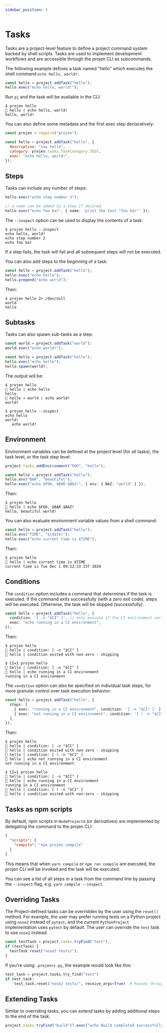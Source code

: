 ```yaml
---
sidebar_position: 3
---
```


# Tasks

Tasks are a project-level feature to define a project command system backed by
shell scripts. Tasks are used to implement development workflows and are
accessible through the projen CLI as subcommands.

The following example defines a task named "hello" which executes the shell
command `echo hello, world!`:

```js
const hello = project.addTask("hello");
hello.exec("echo hello, world!");
```

Run `pj` and the task will be available in the CLI:

```shell
$ projen hello
🤖 hello | echo hello, world!
hello, world!
```

You can also define some metadata and the first exec step declaratively:

```js
const projen = require("projen");

const hello = project.addTask("hello", {
  description: "say hello",
  category: projen.tasks.TaskCategory.TEST,
  exec: "echo hello, world!",
});
```

## Steps

Tasks can include any number of _steps_:

```ts
hello.exec("echo step number 2");

// a name can be added to a step if desired
hello.exec("echo foo bar", { name: 'print the text "foo bar"' });
```

The `--inspect` option can be used to display the contents of a task:

```shell
$ projen hello --inspect
echo hello, world!
echo step number 2
echo foo bar
```

If a step fails, the task will fail and all subsequent steps will not be
executed.

You can also add steps to the beginning of a task:

```ts
const hello = project.addTask("hello");
hello.exec("echo hello");
hello.prepend("echo world");
```

Then:

```shell
$ projen hello 2> /dev/null
world
hello
```

## Subtasks

Tasks can also spawn sub-tasks as a step:

```ts
const world = project.addTask("world");
world.exec("echo world!");

const hello = project.addTask("hello");
hello.exec("echo hello");
hello.spawn(world);
```

The output will be:

```shell
$ projen hello
🤖 hello | echo hello
hello
🤖 hello » world | echo world!
world!

$ projen hello --inspect
echo hello
world:
   echo world!
```

## Environment

Environment variables can be defined at the project level (for all tasks), the task level, or the task step level:

```ts
project.tasks.addEnvironment("FOO", "hello");

const hello = project.addTask("hello");
hello.env("BAR", "beautiful");
hello.exec("echo $FOO, $BAR $BAZ!", { env: { BAZ: "world" } });
```

Then:

```shell
$ projen hello
🤖 hello | echo $FOO, $BAR $BAZ!
hello, beautiful world!
```

You can also evaluate environment variable values from a shell command:

```ts
const hello = project.addTask("hello");
hello.env("TIME", "$(date)");
hello.exec("echo current time is $TIME");
```

Then:

```shell
$ projen hello
🤖 hello | echo current time is $TIME
current time is Tue Dec 1 09:32:33 IST 2020
```

## Conditions

The `condition` option includes a command that determines if the task is
executed. If the command exits successfully (with a zero exit code), steps will
be executed. Otherwise, the task will be skipped (successfully).

```ts
const hello = project.addTask("hello", {
  condition: '[ -n "$CI" ]', // only execute if the CI environment variable is defined
  exec: "echo running in a CI environment",
});
```

Then:

```shell
$ projen hello
🤖 hello | condition: [ -n "$CI" ]
🤖 hello | condition exited with non-zero - skipping

$ CI=1 projen hello
🤖 hello | condition: [ -n "$CI" ]
🤖 hello | echo running in a CI environment
running in a CI environment
```

The `condition` option can also be specified on individual task steps, for more
granular control over task execution behavior:

```ts
const hello = project.addTask("hello", {
  steps: [
    { exec: "running in a CI environment", condition: '[ -n "$CI" ]' },
    { exec: "not running in a CI environment", condition: '[ ! -n "$CI" ]' },
  ],
});
```

Then:

```shell
$ projen hello
🤖 hello | condition: [ -n "$CI" ]
🤖 hello | condition exited with non-zero - skipping
🤖 hello | condition: [ ! -n "$CI" ]
🤖 hello | echo not running in a CI environment
not running in a CI environment

$ CI=1 projen hello
🤖 hello | condition: [ -n "$CI" ]
🤖 hello | echo running in a CI environment
running in a CI environment
🤖 hello | condition: [ ! -n "$CI" ]
🤖 hello | condition exited with non-zero - skipping
```

## Tasks as npm scripts

By default, npm scripts in `NodeProject`s (or derivatives) are implemented by delegating the
command to the projen CLI:

```json
{
  "scripts": {
    "compile": "npx projen compile"
  }
}
```

This means that when `yarn compile` or `npm run compile` are executed, the
projen CLI will be invoked and the task will be executed.

You can see a list of all steps in a task from the command line by passing
the `--inspect` flag, e.g. `yarn compile --inspect`.

## Overriding Tasks

The Project-defined tasks can be overridden by the user using the `reset()` method. For example, the user may prefer
running tests on a Python project using `nose2` instead of `pytest`, and the current `PythonProject`
implementation uses `pytest` by default. The user can override the `test` task to use `nose2` instead:

```ts
const testTask = project.tasks.tryFind("test");
if (testTask) {
  testTask.reset("nose2 tests/");
}
```

If you're using `.projenrc.py`, the example would look like this:

```python
test_task = project.tasks.try_find("test")
if test_task:
    test_task.reset("nose2 tests/", receive_args=True)  # Passes through any arguments passed to the task
```

## Extending Tasks

Similar to overriding tasks, you can extend tasks by adding additional steps to the end of the task:

```ts
project.tasks.tryFind("build")?.exec("echo Build completed successfully.");
```
